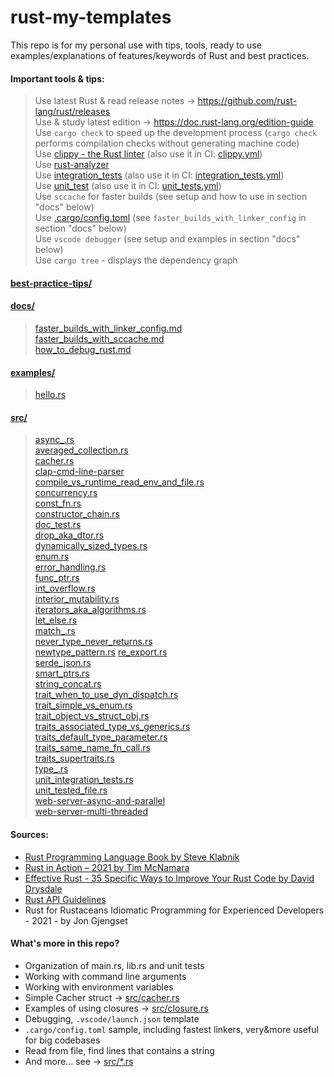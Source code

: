 # rust-my-templates

This repo is for my personal use with tips, tools, ready to use examples/explanations of features/keywords of Rust and best practices.  

#### Important tools & tips:
> Use latest Rust & read release notes -> https://github.com/rust-lang/rust/releases    
> Use & study latest edition -> https://doc.rust-lang.org/edition-guide  
> Use `cargo check` to speed up the development process (`cargo check` performs compilation checks without generating machine code)  
> Use [clippy - the Rust linter](https://github.com/rust-lang/rust-clippy) (also use it in CI: [clippy.yml](.github/workflows/clippy.yml))  
> Use [rust-analyzer](https://github.com/rust-lang/rust-analyzer)  
> Use [integration_tests](src/unit_integration_tests.rs) (also use it in CI: [integration_tests.yml](.github/workflows/integration_tests.yml))   
> Use [unit_test](src/unit_tested_file.rs) (also use it in CI: [unit_tests.yml](.github/workflows/unit_tests.yml))   
> Use `sccache` for faster builds (see setup and how to use in section "docs" below)  
> Use [.cargo/config.toml](.cargo/config.toml) (see `faster_builds_with_linker_config` in section "docs" below)  
> Use `vscode debugger` (see setup and examples in section "docs" below)  
> Use `cargo tree` - displays the dependency graph  

#### [best-practice-tips/](best-practices)  

#### [docs/](docs)  
> [faster_builds_with_linker_config.md](docs/faster_builds_with_linker_config.md)   
> [faster_builds_with_sccache.md](docs/faster_builds_with_sccache.md)  
> [how_to_debug_rust.md](docs/how_to_debug_rust.md)  

#### [examples/](examples)  
> [hello.rs](examples/hello.rs)  

#### [src/](src)  
> [async_.rs](src/async_.rs)  
> [averaged_collection.rs](src/averaged_collection.rs)  
> [cacher.rs](src/cacher.rs)  
> [clap-cmd-line-parser](src/clap-cmd-line-parser)  
> [compile_vs_runtime_read_env_and_file.rs](src/compile_vs_runtime_read_env_and_file.rs)  
> [concurrency.rs](src/concurrency.rs)  
> [const_fn.rs](src/const_fn.rs)  
> [constructor_chain.rs](src/ctor_chain.rs)  
> [doc_test.rs](src/doc_test.rs)  
> [drop_aka_dtor.rs](src/drop_aka_dtor.rs)  
> [dynamically_sized_types.rs](src/dynamically_sized_types.rs)  
> [enum.rs](src/enum.rs)  
> [error_handling.rs](src/error_handling.rs)  
> [func_ptr.rs](src/func_ptr.rs)  
> [int_overflow.rs](src/int_overflow.rs)  
> [interior_mutability.rs](src/interior_mutability.rs)  
> [iterators_aka_algorithms.rs](src/iterators_aka_algorithms.rs)  
> [let_else.rs](src/let_else.rs)  
> [match_.rs](src/match_.rs)  
> [never_type_never_returns.rs](src/never_type_never_returns.rs)  
> [newtype_pattern.rs](src/newtype_pattern.rs)
> [re_export.rs](src/re_export.rs)  
> [serde_json.rs](src/serde_json.rs)  
> [smart_ptrs.rs](src/smart_ptrs.rs)  
> [string_concat.rs](src/string_concat.rs)  
> [trait_when_to_use_dyn_dispatch.rs](src/trait_when_to_use_dyn_dispatch.rs)    
> [trait_simple_vs_enum.rs](src/trait_simple_vs_enum.rs)   
> [trait_object_vs_struct_obj.rs](src/trait_object_vs_struct_obj.rs)  
> [traits_associated_type_vs_generics.rs](src/traits_associated_type_vs_generics.rs)  
> [traits_default_type_parameter.rs](src/traits_default_type_parameter.rs)  
> [traits_same_name_fn_call.rs](src/traits_same_name_fn_call.rs)  
> [traits_supertraits.rs](src/traits_supertraits.rs)  
> [type_.rs](src/type_.rs)  
> [unit_integration_tests.rs](src/unit_integration_tests.rs)  
> [unit_tested_file.rs](src/unit_tested_file.rs)  
> [web-server-async-and-parallel](src/web-server-async-and-parallel)  
> [web-server-multi-threaded](src/web-server-multi-threaded)  


#### Sources:  
- [Rust Programming Language Book by Steve Klabnik](https://doc.rust-lang.org/book/)
- [Rust in Action – 2021 by Tim McNamara](https://www.amazon.ca/Rust-in-Action/dp/1617294551)
- [Effective Rust - 35 Specific Ways to Improve Your Rust Code by David Drysdale](https://www.lurklurk.org/effective-rust/)
- [Rust API Guidelines](https://rust-lang.github.io/api-guidelines/about.html)
- Rust for Rustaceans Idiomatic Programming for Experienced Developers - 2021 - by Jon Gjengset


#### What's more in this repo?  
- Organization of main.rs, lib.rs and unit tests
- Working with command line arguments
- Working with environment variables
- Simple Cacher struct -> [src/cacher.rs](src/cacher.rs)
- Examples of using closures -> [src/closure.rs](src/closure.rs)
- Debugging, `.vscode/launch.json` template
- `.cargo/config.toml` sample, including fastest linkers, very&more useful for big codebases
- Read from file, find lines that contains a string
- And more... see -> [src/*.rs](src/)
